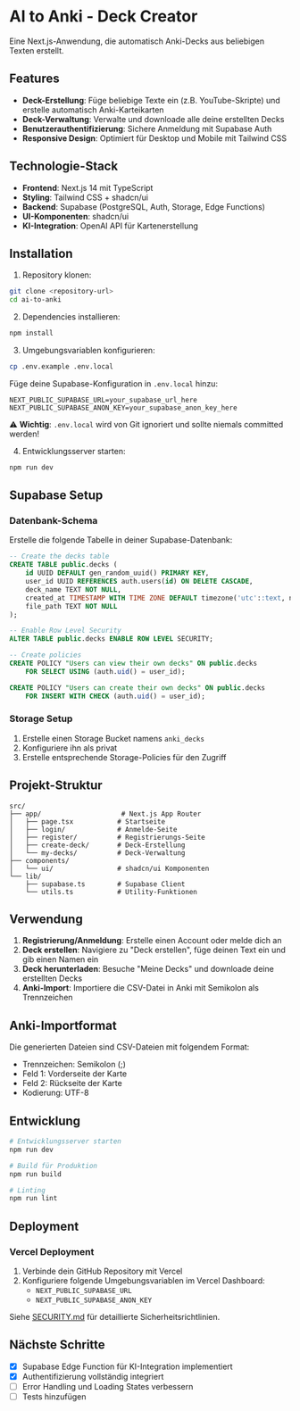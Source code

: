 # AI to Anki - Deck Creator

Eine Next.js-Anwendung, die automatisch Anki-Decks aus beliebigen Texten erstellt.

## Features

- **Deck-Erstellung**: Füge beliebige Texte ein (z.B. YouTube-Skripte) und erstelle automatisch Anki-Karteikarten
- **Deck-Verwaltung**: Verwalte und downloade alle deine erstellten Decks
- **Benutzerauthentifizierung**: Sichere Anmeldung mit Supabase Auth
- **Responsive Design**: Optimiert für Desktop und Mobile mit Tailwind CSS

## Technologie-Stack

- **Frontend**: Next.js 14 mit TypeScript
- **Styling**: Tailwind CSS + shadcn/ui
- **Backend**: Supabase (PostgreSQL, Auth, Storage, Edge Functions)
- **UI-Komponenten**: shadcn/ui
- **KI-Integration**: OpenAI API für Kartenerstellung

## Installation

1. Repository klonen:
```bash
git clone <repository-url>
cd ai-to-anki
```

2. Dependencies installieren:
```bash
npm install
```

3. Umgebungsvariablen konfigurieren:
```bash
cp .env.example .env.local
```

Füge deine Supabase-Konfiguration in `.env.local` hinzu:
```
NEXT_PUBLIC_SUPABASE_URL=your_supabase_url_here
NEXT_PUBLIC_SUPABASE_ANON_KEY=your_supabase_anon_key_here
```

⚠️ **Wichtig**: `.env.local` wird von Git ignoriert und sollte niemals committed werden!

4. Entwicklungsserver starten:
```bash
npm run dev
```

## Supabase Setup

### Datenbank-Schema

Erstelle die folgende Tabelle in deiner Supabase-Datenbank:

```sql
-- Create the decks table
CREATE TABLE public.decks (
    id UUID DEFAULT gen_random_uuid() PRIMARY KEY,
    user_id UUID REFERENCES auth.users(id) ON DELETE CASCADE,
    deck_name TEXT NOT NULL,
    created_at TIMESTAMP WITH TIME ZONE DEFAULT timezone('utc'::text, now()) NOT NULL,
    file_path TEXT NOT NULL
);

-- Enable Row Level Security
ALTER TABLE public.decks ENABLE ROW LEVEL SECURITY;

-- Create policies
CREATE POLICY "Users can view their own decks" ON public.decks
    FOR SELECT USING (auth.uid() = user_id);

CREATE POLICY "Users can create their own decks" ON public.decks
    FOR INSERT WITH CHECK (auth.uid() = user_id);
```

### Storage Setup

1. Erstelle einen Storage Bucket namens `anki_decks`
2. Konfiguriere ihn als privat
3. Erstelle entsprechende Storage-Policies für den Zugriff

## Projekt-Struktur

```
src/
├── app/                    # Next.js App Router
│   ├── page.tsx           # Startseite
│   ├── login/             # Anmelde-Seite
│   ├── register/          # Registrierungs-Seite
│   ├── create-deck/       # Deck-Erstellung
│   └── my-decks/          # Deck-Verwaltung
├── components/
│   └── ui/                # shadcn/ui Komponenten
└── lib/
    ├── supabase.ts        # Supabase Client
    └── utils.ts           # Utility-Funktionen
```

## Verwendung

1. **Registrierung/Anmeldung**: Erstelle einen Account oder melde dich an
2. **Deck erstellen**: Navigiere zu "Deck erstellen", füge deinen Text ein und gib einen Namen ein
3. **Deck herunterladen**: Besuche "Meine Decks" und downloade deine erstellten Decks
4. **Anki-Import**: Importiere die CSV-Datei in Anki mit Semikolon als Trennzeichen

## Anki-Importformat

Die generierten Dateien sind CSV-Dateien mit folgendem Format:
- Trennzeichen: Semikolon (;)
- Feld 1: Vorderseite der Karte
- Feld 2: Rückseite der Karte
- Kodierung: UTF-8

## Entwicklung

```bash
# Entwicklungsserver starten
npm run dev

# Build für Produktion
npm run build

# Linting
npm run lint
```

## Deployment

### Vercel Deployment
1. Verbinde dein GitHub Repository mit Vercel
2. Konfiguriere folgende Umgebungsvariablen im Vercel Dashboard:
   - `NEXT_PUBLIC_SUPABASE_URL`
   - `NEXT_PUBLIC_SUPABASE_ANON_KEY`

Siehe [SECURITY.md](SECURITY.md) für detaillierte Sicherheitsrichtlinien.

## Nächste Schritte

- [x] Supabase Edge Function für KI-Integration implementiert
- [x] Authentifizierung vollständig integriert  
- [ ] Error Handling und Loading States verbessern
- [ ] Tests hinzufügen